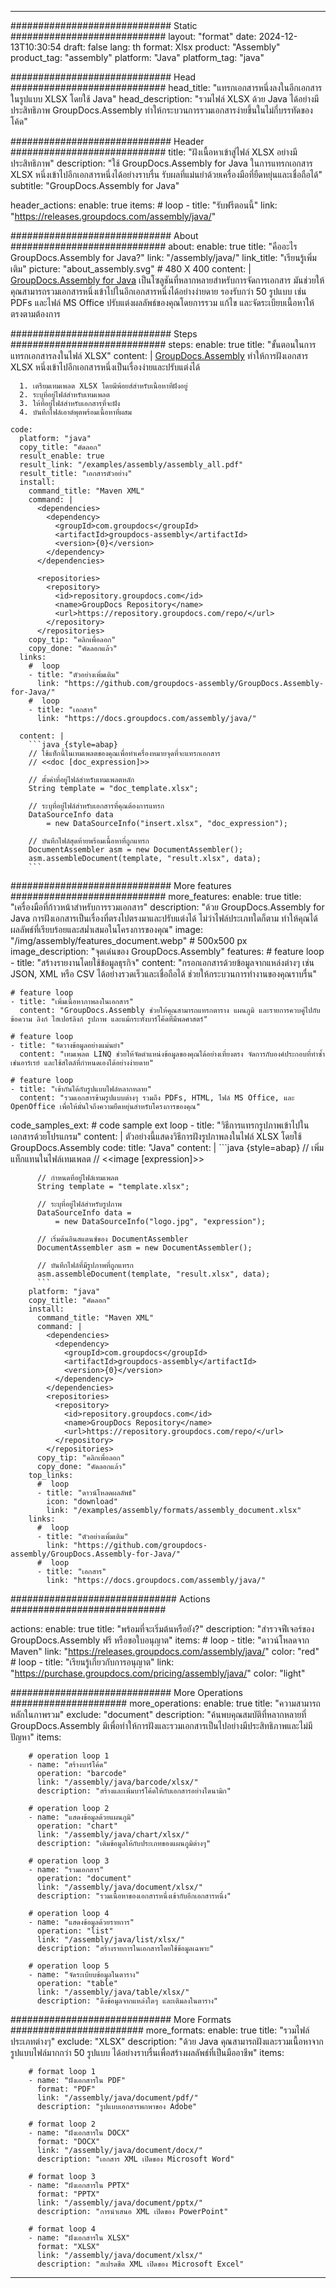 



---
############################# Static ############################
layout: "format"
date:  2024-12-13T10:30:54
draft: false
lang: th
format: Xlsx
product: "Assembly"
product_tag: "assembly"
platform: "Java"
platform_tag: "java"

############################# Head ############################
head_title: "แทรกเอกสารหนึ่งลงในอีกเอกสารในรูปแบบ XLSX โดยใช้ Java"
head_description: "รวมไฟล์ XLSX ด้วย Java ได้อย่างมีประสิทธิภาพ GroupDocs.Assembly ทำให้กระบวนการรวมเอกสารง่ายขึ้นในไม่กี่บรรทัดของโค้ด"

############################# Header ############################
title: "ฝังเนื้อหาเข้าสู่ไฟล์ XLSX อย่างมีประสิทธิภาพ" 
description: "ใช้ GroupDocs.Assembly for Java ในการแทรกเอกสาร XLSX หนึ่งเข้าไปอีกเอกสารหนึ่งได้อย่างราบรื่น รับผลที่แม่นยำด้วยเครื่องมือที่ยืดหยุ่นและเชื่อถือได้"
subtitle: "GroupDocs.Assembly for Java" 

header_actions:
  enable: true
  items:
    #  loop
    - title: "รับฟรีตอนนี้"
      link: "https://releases.groupdocs.com/assembly/java/"
      
############################# About ############################
about:
    enable: true
    title: "คืออะไร GroupDocs.Assembly for Java?"
    link: "/assembly/java/"
    link_title: "เรียนรู้เพิ่มเติม"
    picture: "about_assembly.svg" # 480 X 400
    content: |
       [GroupDocs.Assembly for Java](/assembly/java/) เป็นโซลูชันที่หลากหลายสำหรับการจัดการเอกสาร มันช่วยให้คุณสามารถรวมเอกสารหนึ่งเข้าไปในอีกเอกสารหนึ่งได้อย่างง่ายดาย รองรับกว่า 50 รูปแบบ เช่น PDFs และไฟล์ MS Office ปรับแต่งผลลัพธ์ของคุณโดยการรวม แก้ไข และจัดระเบียบเนื้อหาให้ตรงตามต้องการ

############################# Steps ############################
steps:
    enable: true
    title: "ขั้นตอนในการแทรกเอกสารลงในไฟล์ XLSX"
    content: |
      [GroupDocs.Assembly](/assembly/java/) ทำให้การฝังเอกสาร XLSX หนึ่งเข้าไปอีกเอกสารหนึ่งเป็นเรื่องง่ายและปรับแต่งได้
      
      1. เตรียมเทมเพลต XLSX โดยมีพ้อยส์สำหรับเนื้อหาที่ฝังอยู่
      2. ระบุที่อยู่ไฟล์สำหรับเทมเพลต
      3. ให้ที่อยู่ไฟล์สำหรับเอกสารที่จะฝัง
      4. บันทึกไฟล์เอาต์พุตพร้อมเนื้อหาที่ผสม
   
    code:
      platform: "java"
      copy_title: "คัดลอก"
      result_enable: true
      result_link: "/examples/assembly/assembly_all.pdf"
      result_title: "เอกสารตัวอย่าง"
      install:
        command_title: "Maven XML"
        command: |
          <dependencies>
            <dependency>
              <groupId>com.groupdocs</groupId>
              <artifactId>groupdocs-assembly</artifactId>
              <version>{0}</version>
            </dependency>
          </dependencies>

          <repositories>
            <repository>
              <id>repository.groupdocs.com</id>
              <name>GroupDocs Repository</name>
              <url>https://repository.groupdocs.com/repo/</url>
            </repository>
          </repositories>
        copy_tip: "คลิกเพื่อลอก"
        copy_done: "คัดลอกแล้ว"
      links:
        #  loop
        - title: "ตัวอย่างเพิ่มเติม"
          link: "https://github.com/groupdocs-assembly/GroupDocs.Assembly-for-Java/"
        #  loop
        - title: "เอกสาร"
          link: "https://docs.groupdocs.com/assembly/java/"
          
      content: |
        ```java {style=abap}
        // ใช้แท็กนี้ในเทมเพลตของคุณเพื่อทำเครื่องหมายจุดที่จะแทรกเอกสาร
        // <<doc [doc_expression]>>

        // ตั้งค่าที่อยู่ไฟล์สำหรับเทมเพลตหลัก
        String template = "doc_template.xlsx";

        // ระบุที่อยู่ไฟล์สำหรับเอกสารที่คุณต้องการแทรก
        DataSourceInfo data 
            = new DataSourceInfo("insert.xlsx", "doc_expression");

        // บันทึกไฟล์สุดท้ายพร้อมเนื้อหาที่ถูกแทรก
        DocumentAssembler asm = new DocumentAssembler();
        asm.assembleDocument(template, "result.xlsx", data);
        ```           

############################# More features ############################
more_features:
  enable: true
  title: "เครื่องมือที่ก้าวหน้าสำหรับการรวมเอกสาร"
  description: "ด้วย GroupDocs.Assembly for Java การฝังเอกสารเป็นเรื่องที่ตรงไปตรงมาและปรับแต่งได้ ไม่ว่าไฟล์ประเภทใดก็ตาม ทำให้คุณได้ผลลัพธ์ที่เรียบร้อยและสม่ำเสมอในโครงการของคุณ"
  image: "/img/assembly/features_document.webp" # 500x500 px
  image_description: "จุดเด่นของ GroupDocs.Assembly"
  features:
    # feature loop
    - title: "สร้างรายงานโดยใช้ข้อมูลธุรกิจ"
      content: "กรอกเอกสารด้วยข้อมูลจากแหล่งต่างๆ เช่น JSON, XML หรือ CSV ได้อย่างรวดเร็วและเชื่อถือได้ ช่วยให้กระบวนการทำงานของคุณราบรื่น"

    # feature loop
    - title: "เพิ่มเนื้อหาภาพลงในเอกสาร"
      content: "GroupDocs.Assembly ช่วยให้คุณสามารถแทรกตาราง แผนภูมิ และรายการควบคู่ไปกับข้อความ ลิงก์ ไฮเปอร์ลิงก์ รูปภาพ และแม้กระทั่งบาร์โค้ดที่มีพลศาสตร์"

    # feature loop
    - title: "จัดวางข้อมูลอย่างแม่นยำ"
      content: "เทมเพลต LINQ ช่วยให้จัดตำแหน่งข้อมูลของคุณได้อย่างเที่ยงตรง จัดการกับองค์ประกอบที่ทำซ้ำเช่นอาร์เรย์ และใช้สไตล์ที่กำหนดเองได้อย่างง่ายดาย"

    # feature loop
    - title: "เข้ากันได้กับรูปแบบไฟล์หลากหลาย"
      content: "รวมเอกสารข้ามรูปแบบต่างๆ รวมถึง PDFs, HTML, ไฟล์ MS Office, และ OpenOffice เพื่อให้มั่นใจถึงความยืดหยุ่นสำหรับโครงการของคุณ"
      
  code_samples_ext:
    # code sample ext loop
    - title: "วิธีการแทรกรูปภาพเข้าไปในเอกสารด้วยโปรแกรม"
      content: |
        ตัวอย่างนี้แสดงวิธีการฝังรูปภาพลงในไฟล์ XLSX โดยใช้ GroupDocs.Assembly
      code:
        title: "Java"
        content: |
          ```java {style=abap}
          // เพิ่มแท็กแทนในไฟล์เทมเพลต
          // <<image [expression]>>

          // กำหนดที่อยู่ไฟล์เทมเพลต
          String template = "template.xlsx";

          // ระบุที่อยู่ไฟล์สำหรับรูปภาพ
          DataSourceInfo data =
              = new DataSourceInfo("logo.jpg", "expression");

          // เริ่มต้นอินสแตนซ์ของ DocumentAssembler
          DocumentAssembler asm = new DocumentAssembler();

          // บันทึกไฟล์ที่มีรูปภาพที่ถูกแทรก
          asm.assembleDocument(template, "result.xlsx", data);
          ```
        platform: "java"
        copy_title: "คัดลอก"
        install:
          command_title: "Maven XML"
          command: |
            <dependencies>
              <dependency>
                <groupId>com.groupdocs</groupId>
                <artifactId>groupdocs-assembly</artifactId>
                <version>{0}</version>
              </dependency>
            </dependencies>
            <repositories>
              <repository>
                <id>repository.groupdocs.com</id>
                <name>GroupDocs Repository</name>
                <url>https://repository.groupdocs.com/repo/</url>
              </repository>
            </repositories>
          copy_tip: "คลิกเพื่อลอก"
          copy_done: "คัดลอกแล้ว"
        top_links:
          #  loop
          - title: "ดาวน์โหลดผลลัพธ์"
            icon: "download"
            link: "/examples/assembly/formats/assembly_document.xlsx"
        links:
          #  loop
          - title: "ตัวอย่างเพิ่มเติม"
            link: "https://github.com/groupdocs-assembly/GroupDocs.Assembly-for-Java/"
          #  loop
          - title: "เอกสาร"
            link: "https://docs.groupdocs.com/assembly/java/"
            

            


############################## Actions ############################

actions:
  enable: true
  title: "พร้อมที่จะเริ่มต้นหรือยัง?"
  description: "สำรวจฟีเจอร์ของ GroupDocs.Assembly ฟรี หรือขอใบอนุญาต"
  items:
    #  loop
    - title: "ดาวน์โหลดจาก Maven"
      link: "https://releases.groupdocs.com/assembly/java/"
      color: "red"
        #  loop
    - title: "เรียนรู้เกี่ยวกับการอนุญาต"
      link: "https://purchase.groupdocs.com/pricing/assembly/java/"
      color: "light"


############################# More Operations #####################
more_operations:
    enable: true
    title: "ความสามารถหลักในภาพรวม"
    exclude: "document"
    description: "ค้นพบคุณสมบัติที่หลากหลายที่ GroupDocs.Assembly มีเพื่อทำให้การฝังและรวมเอกสารเป็นไปอย่างมีประสิทธิภาพและไม่มีปัญหา"
    items: 
          
        # operation loop 1
        - name: "สร้างบาร์โค้ด"
          operation: "barcode"
          link: "/assembly/java/barcode/xlsx/"
          description: "สร้างและเพิ่มบาร์โค้ดให้กับเอกสารอย่างไดนามิก"

        # operation loop 2
        - name: "แสดงข้อมูลด้วยแผนภูมิ"
          operation: "chart"
          link: "/assembly/java/chart/xlsx/"
          description: "เติมข้อมูลให้กับประเภทของแผนภูมิต่างๆ"

        # operation loop 3
        - name: "รวมเอกสาร"
          operation: "document"
          link: "/assembly/java/document/xlsx/"
          description: "รวมเนื้อหาของเอกสารหนึ่งเข้ากับอีกเอกสารหนึ่ง"

        # operation loop 4
        - name: "แสดงข้อมูลด้วยรายการ"
          operation: "list"
          link: "/assembly/java/list/xlsx/"
          description: "สร้างรายการในเอกสารโดยใช้ข้อมูลเฉพาะ"

        # operation loop 5
        - name: "จัดระเบียบข้อมูลในตาราง"
          operation: "table"
          link: "/assembly/java/table/xlsx/"
          description: "ดึงข้อมูลจากแหล่งใดๆ และเติมลงในตาราง"
         
          
############################# More Formats ########################
more_formats:
    enable: true
    title: "รวมไฟล์ประเภทต่างๆ"
    exclude: "XLSX"
    description: "ด้วย Java คุณสามารถฝังและรวมเนื้อหาจากรูปแบบไฟล์มากกว่า 50 รูปแบบ ได้อย่างราบรื่นเพื่อสร้างผลลัพธ์ที่เป็นมืออาชีพ"
    items: 
          
        # format loop 1
        - name: "ฝังเอกสารใน PDF"
          format: "PDF"
          link: "/assembly/java/document/pdf/"
          description: "รูปแบบเอกสารพกพาของ Adobe"
          
        # format loop 2
        - name: "ฝังเอกสารใน DOCX"
          format: "DOCX"
          link: "/assembly/java/document/docx/"
          description: "เอกสาร XML เปิดของ Microsoft Word"
          
        # format loop 3
        - name: "ฝังเอกสารใน PPTX"
          format: "PPTX"
          link: "/assembly/java/document/pptx/"
          description: "การนำเสนอ XML เปิดของ PowerPoint"
          
        # format loop 4
        - name: "ฝังเอกสารใน XLSX"
          format: "XLSX"
          link: "/assembly/java/document/xlsx/"
          description: "สเปรดชีต XML เปิดของ Microsoft Excel"


          

---